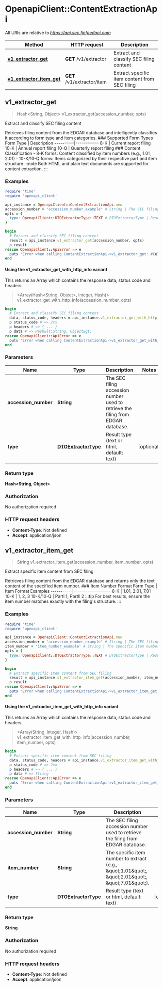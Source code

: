 # OpenapiClient::ContentExtractionApi

All URIs are relative to *https://api.sec.finfeedapi.com*

| Method | HTTP request | Description |
| ------ | ------------ | ----------- |
| [**v1_extractor_get**](ContentExtractionApi.md#v1_extractor_get) | **GET** /v1/extractor | Extract and classify SEC filing content |
| [**v1_extractor_item_get**](ContentExtractionApi.md#v1_extractor_item_get) | **GET** /v1/extractor/item | Extract specific item content from SEC filing |


## v1_extractor_get

> Hash&lt;String, Object&gt; v1_extractor_get(accession_number, opts)

Extract and classify SEC filing content

Retrieves filing content from the EDGAR database and intelligently classifies it according to form type and item categories.    ### Supported Form Types    Form Type | Description  ----------|------------  8-K      | Current report filing  10-K     | Annual report filing  10-Q     | Quarterly report filing    ### Content Classification  - 8-K forms: Content classified by item numbers (e.g., 1.01, 2.01)  - 10-K/10-Q forms: Items categorized by their respective part and item structure    :::note  Both HTML and plain text documents are supported for content extraction.  :::

### Examples

```ruby
require 'time'
require 'openapi_client'

api_instance = OpenapiClient::ContentExtractionApi.new
accession_number = 'accession_number_example' # String | The SEC filing accession number used to retrieve the filing from EDGAR database.
opts = {
  type: OpenapiClient::DTOExtractorType::TEXT # DTOExtractorType | Result type (text or html, default: text)
}

begin
  # Extract and classify SEC filing content
  result = api_instance.v1_extractor_get(accession_number, opts)
  p result
rescue OpenapiClient::ApiError => e
  puts "Error when calling ContentExtractionApi->v1_extractor_get: #{e}"
end
```

#### Using the v1_extractor_get_with_http_info variant

This returns an Array which contains the response data, status code and headers.

> <Array(Hash&lt;String, Object&gt;, Integer, Hash)> v1_extractor_get_with_http_info(accession_number, opts)

```ruby
begin
  # Extract and classify SEC filing content
  data, status_code, headers = api_instance.v1_extractor_get_with_http_info(accession_number, opts)
  p status_code # => 2xx
  p headers # => { ... }
  p data # => Hash&lt;String, Object&gt;
rescue OpenapiClient::ApiError => e
  puts "Error when calling ContentExtractionApi->v1_extractor_get_with_http_info: #{e}"
end
```

### Parameters

| Name | Type | Description | Notes |
| ---- | ---- | ----------- | ----- |
| **accession_number** | **String** | The SEC filing accession number used to retrieve the filing from EDGAR database. |  |
| **type** | [**DTOExtractorType**](.md) | Result type (text or html, default: text) | [optional] |

### Return type

**Hash&lt;String, Object&gt;**

### Authorization

No authorization required

### HTTP request headers

- **Content-Type**: Not defined
- **Accept**: application/json


## v1_extractor_item_get

> String v1_extractor_item_get(accession_number, item_number, opts)

Extract specific item content from SEC filing

Retrieves filing content from the EDGAR database and returns only the text content of the specified item number.    ### Item Number Format    Form Type | Item Format Examples  -----------|-------------------  8-K       | 1.01, 2.01, 7.01  10-K      | 1, 2, 3  10-K/10-Q | PartI 1, PartII 2    :::tip  For best results, ensure the item number matches exactly with the filing's structure.  :::

### Examples

```ruby
require 'time'
require 'openapi_client'

api_instance = OpenapiClient::ContentExtractionApi.new
accession_number = 'accession_number_example' # String | The SEC filing accession number used to retrieve the filing from EDGAR database.
item_number = 'item_number_example' # String | The specific item number to extract (e.g., \"1.01\", \"2.01\", \"7.01\").
opts = {
  type: OpenapiClient::DTOExtractorType::TEXT # DTOExtractorType | Result type (text or html, default: text)
}

begin
  # Extract specific item content from SEC filing
  result = api_instance.v1_extractor_item_get(accession_number, item_number, opts)
  p result
rescue OpenapiClient::ApiError => e
  puts "Error when calling ContentExtractionApi->v1_extractor_item_get: #{e}"
end
```

#### Using the v1_extractor_item_get_with_http_info variant

This returns an Array which contains the response data, status code and headers.

> <Array(String, Integer, Hash)> v1_extractor_item_get_with_http_info(accession_number, item_number, opts)

```ruby
begin
  # Extract specific item content from SEC filing
  data, status_code, headers = api_instance.v1_extractor_item_get_with_http_info(accession_number, item_number, opts)
  p status_code # => 2xx
  p headers # => { ... }
  p data # => String
rescue OpenapiClient::ApiError => e
  puts "Error when calling ContentExtractionApi->v1_extractor_item_get_with_http_info: #{e}"
end
```

### Parameters

| Name | Type | Description | Notes |
| ---- | ---- | ----------- | ----- |
| **accession_number** | **String** | The SEC filing accession number used to retrieve the filing from EDGAR database. |  |
| **item_number** | **String** | The specific item number to extract (e.g., \&quot;1.01\&quot;, \&quot;2.01\&quot;, \&quot;7.01\&quot;). |  |
| **type** | [**DTOExtractorType**](.md) | Result type (text or html, default: text) | [optional] |

### Return type

**String**

### Authorization

No authorization required

### HTTP request headers

- **Content-Type**: Not defined
- **Accept**: application/json

